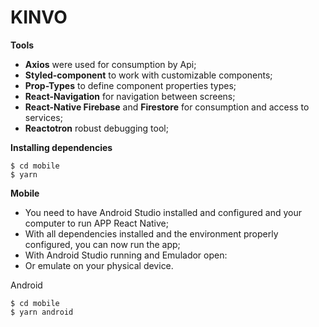 # KINVO

**Tools**
- **Axios** were used for consumption by Api;
- **Styled-component** to work with customizable components;
- **Prop-Types** to define component properties types;
- **React-Navigation** for navigation between screens;
- **React-Native Firebase** and **Firestore** for consumption and access to services;
- **Reactotron** robust debugging tool;

 
**Installing dependencies**

```
$ cd mobile 
$ yarn 
```

**Mobile**
- You need to have Android Studio installed and configured and your computer to run APP React Native;
- With all dependencies installed and the environment properly configured, you can now run the app;
- With Android Studio running and Emulador open:
- Or emulate on your physical device.

Android

```
$ cd mobile 
$ yarn android 
```